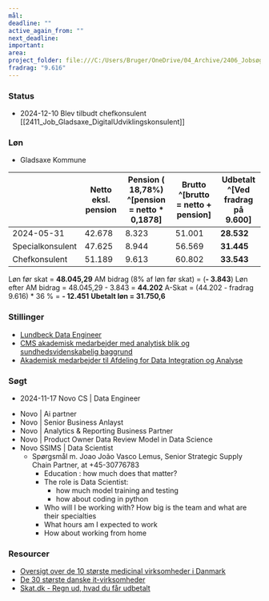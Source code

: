 ```yaml
---
mål: 
deadline: ""
active_again_from: ""
next_deadline: 
important: 
area: 
project_folder: file:///C:/Users/Bruger/OneDrive/04_Archive/2406_Jobsøgning
fradrag: "9.616"
---
```

### Status
- 2024-12-10 Blev tilbudt chefkonsulent [[2411_Job_Gladsaxe_DigitalUdviklingskonsulent]]

### Løn
* Gladsaxe Kommune

|                  | Netto eksl. pension | Pension ( 18,78%) ^[pension = netto * 0,1878] | Brutto ^[brutto = netto + pension] | Udbetalt ^[Ved fradrag på 9.600] |
| ---------------- | ------------------- | --------------------------------------------- | ---------------------------------- | -------------------------------- |
| 2024-05-31       | 42.678              | 8.323                                         | 51.001                             | **28.532**                       |
| Specialkonsulent | 47.625              | 8.944                                         | 56.569                             | **31.445**                       |
| Chefkonsulent    | 51.189              | 9.613                                         | 60.802                             | **33.543**                       |

Løn før skat = **48.045,29**
AM bidrag  (8% af løn før skat) =  (**- 3.843**) 
Løn efter AM bidrag = 48.045,29 - 3.843 =  **44.202**
A-Skat = (44.202 - fradrag 9.616) * 36 % = **- 12.451**
**Ubetalt løn = 31.750,6**

### Stillinger
- [Lundbeck Data Engineer](https://jobs.lundbeck/job/Copenhagen-Data-Engineer-Dani/1069033501/) 
- [CMS akademisk medarbejder med analytisk blik og sundhedsvidenskabelig baggrund](https://www.kk.dk/ledigestillinger/center-for-mental-sundhed-soeger-en-akademisk-medarbejder-med-analytisk-blik-og-sundhedsvidenskabelig-baggrund)
- [Akademisk medarbejder til Afdeling for Data Integration og Analyse](https://job.jobnet.dk/CV/FindWork/Details/6063239) 
### Søgt
* 2024-11-17 Novo CS | Data Engineer 
- Novo | Ai partner 
- Novo | Senior Business Anlayst
- Novo | Analytics & Reporting Business Partner 
- Novo | Product Owner Data Review Model in Data Science 
- Novo SSIMS | Data Scientist
	- Spørgsmål m. Joao João Vasco Lemus, Senior Strategic Supply Chain Partner, at +45-30776783
		- Education : how much does that matter?
		- The role is Data Scientist:
			- how much model training and testing
			- how about coding in python
		- Who will I be working with? How big is the team and what are their specialties
		- What hours am I expected to work
		- How about working from home
### Resourcer 
- [Oversigt over de 10 største medicinal virksomheder i Danmark](https://www.apporterendegoldens.dk/oversigt-over-de-10-stoerste-medicinal-virksomheder-i-danmark/) 
- [De 30 største danske it-virk­som­he­der](https://www.it-jobbank.dk/om-jobsoegning/karrierecenter/viden-om/it-karriere/de-30-stoerste-danske-it-arbejdspladser-her-er-antallet-af-ansatte-og-hvor-meget-de-faar-i-loen) 
- [Skat.dk - Regn ud, hvad du får udbetalt](https://skat.dk/borger/aarsopgoerelse-forskudsopgoerelse-og-indkomst/forskudsopgoerelse/regn-ud-hvad-du-faar-udbetalt) 